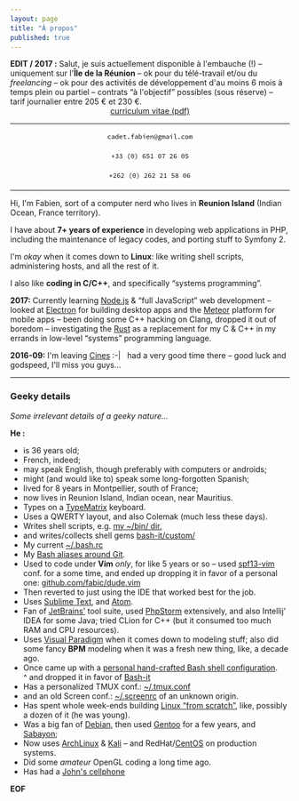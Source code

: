 ```yaml
---
layout: page
title: "À propos"
published: true
---
```


<div class="available-for-hire-notice">
  <strong>EDIT / 2017 :</strong> Salut, je suis actuellement disponible à l'embauche (!)
  &ndash; uniquement sur l'<b>Île de la Réunion</b>
  &ndash; ok pour du télé-travail et/ou du <em>freelancing</em>
  &ndash; ok pour des activités de développement d'au moins 6 mois à temps plein ou partiel
  &ndash; contrats “à l'objectif” possibles (sous réserve)
  &ndash; tarif journalier entre 205 € et 230 €.
  <br>
  <center>
    <a href="/assets/Mr_Cadet_Fabien_-_Curriculum_Vitae_-_Light_Ver._1_-_Octobre_2017_-_Reunion.pdf">
      curriculum vitae (pdf)</a>
  </center>
</div>

<hr/>

<center>
  <img src="/assets/cadet.fabien_at_gmail.com.black.png"
       alt="email address as image."
       class="my-email-address" />

  <img src="/assets/cadet_fabien_mobile_phone_number.black.png"
       alt="Mobile phone number as image."
       class="my-telephone-number" />

  <img src="/assets/cadet_fabien_home_phone_number.black.png"
       alt="Home phone number as image."
       class="my-telephone-number" />
</center>

<hr/>

Hi, I'm Fabien, sort of a computer nerd who lives in __Reunion Island__
(Indian Ocean, France territory).

I have about __7+ years of experience__ in developing web applications in PHP,
including the maintenance of legacy codes, and porting stuff to Symfony 2.

I'm _okay_ when it comes down to __Linux__: like writing shell scripts, administering
hosts, and all the rest of it.

I also like __coding in C/C++__, and specifically “systems programming”.

__2017:__ Currently learning [Node.js](https://nodejs.org/en/) & “full JavaScript”
web development
&ndash; looked at [Electron](https://electronjs.org) for building desktop apps
and the [Meteor](https://www.meteor.com/) platform for mobile apps
&ndash; been doing some C++ hacking on Clang, dropped it out of boredom
&ndash; investigating the [Rust](https://www.rust-lang.org/) as a replacement for
my C & C++ in my errands in low-level “systems” programming language.

__2016-09:__ I'm leaving [Cines](http://www.cines.fr/ "Centre Informatique National de l'Enseignement Supérieur &ndash; Montpellier, France") :-|
&nbsp; had a very good time there &ndash; good luck and godspeed, I'll miss you guys...

<hr>

### Geeky details

_Some irrelevant details of a geeky nature..._

__He :__

* is 36 years old;
* French, indeed;
* may speak English, though preferably with computers or androids;
* might (and would like to) speak some long-forgotten Spanish;
* lived for 8 years in Montpellier, south of France;
* now lives in Reunion Island, Indian ocean, near Mauritius.
* Types on a [TypeMatrix](http://typematrix.com/) keyboard.
* Uses a QWERTY layout, and also Colemak (much less these days).
* Writes shell scripts, e.g. [my ~/bin/ dir.](https://github.com/fabic/bash-it/tree/master/fabic/bin)
* and writes/collects shell gems [bash-it/custom/](https://github.com/fabic/bash-it/tree/master/custom)
* My current [~/.bash.rc](https://github.com/fabic/bash-it/blob/master/dot_bashrc)
* My [Bash aliases around Git](https://github.com/fabic/bash-it/blob/master/aliases/available/git_fabic.aliases.bash).
* Used to code under __Vim__ _only_, for like 5 years or so
&ndash; used [spf13-vim](https://github.com/spf13/spf13-vim) conf. for a some time,
and ended up dropping it in favor of a personal one: [github.com/fabic/dude.vim](https://github.com/fabic/dude.vim)
* Then reverted to just using the IDE that worked best for the job.
* Uses [Sublime Text](https://www.sublimetext.com/), and [Atom](https://atom.io/).
* Fan of [JetBrains'](https://www.jetbrains.com/) tool suite, used [PhpStorm](https://www.jetbrains.com/phpstorm/) extensively,
and also Intellij' IDEA for some Java; tried CLion for C++ (but it consumed too much RAM and CPU resources).
* Uses [Visual Paradigm](https://www.visual-paradigm.com/) when it comes down to modeling stuff;
also did some fancy __BPM__ modeling when it was a fresh new thing, like, a decade ago.
* Once came up with a [personal hand-crafted Bash shell configuration](https://github.com/fabic/bash-fcj).
  <br>^ and dropped it in favor of [Bash-it](https://github.com/fabic/bash-it)
* Has a personalized TMUX conf.: [~/.tmux.conf](https://github.com/fabic/bash-it/blob/master/fabic/tmux.conf)
* and an old Screen conf.: [~/.screenrc](https://github.com/fabic/bash-it/blob/master/dot_screenrc) of an unknown origin.
* Has spent whole week-ends building [Linux “from scratch”](http://www.linuxfromscratch.org/), like, possibly a dozen of it (he was young).
* Was a big fan of [Debian](https://www.debian.org/), then used [Gentoo](https://gentoo.org/) for a few years,
and [Sabayon](https://www.sabayon.org/);
* Now uses [ArchLinux](https://www.archlinux.org/) & [Kali](https://www.kali.org/)
&ndash; and RedHat/[CentOS](https://www.centos.org/) on production systems.
* Did some _amateur_ OpenGL coding a long time ago.
* Has had a [John's cellphone](http://www.johnsphones.com/store/johns-phone-business/item45)

__EOF__
